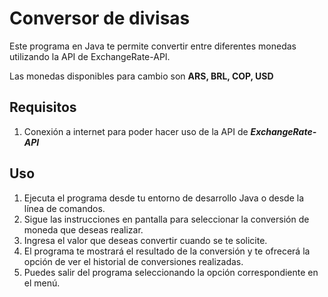 # Conversor de divisas
Este programa en Java te permite convertir entre diferentes monedas utilizando la API de ExchangeRate-API.

Las monedas disponibles para cambio son **ARS, BRL, COP, USD**

## Requisitos
1. Conexión a internet para poder hacer uso de la API de ***ExchangeRate-API***

## Uso
1. Ejecuta el programa desde tu entorno de desarrollo Java o desde la línea de comandos.
2. Sigue las instrucciones en pantalla para seleccionar la conversión de moneda que deseas realizar.
3. Ingresa el valor que deseas convertir cuando se te solicite.
4.  El programa te mostrará el resultado de la conversión y te ofrecerá la opción de ver el historial de conversiones realizadas.
5. Puedes salir del programa seleccionando la opción correspondiente en el menú.